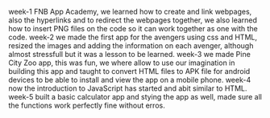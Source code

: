 week-1 FNB App Academy, we learned how to create and link webpages, also the hyperlinks and to redirect the webpages together, we also learned how to insert PNG files on the code so it can work together as one with the code. 
week-2 we made the first app for the avengers using css and HTML, resized the images and adding the information on each avenger, although almost stressfull but it was a lesson to be learned.
week-3 we made Pine City Zoo app, this was fun, we where allow to use our imagination in building this app and taught to convert HTML files to APK file for android devices to be able to install and view the app on a mobile phone. 
week-4 now the introduction to JavaScript has started and abit similar to HTML.
week-5 built a basic calculator app and stying the app as well, made sure all the functions work perfectly fine without erros.
